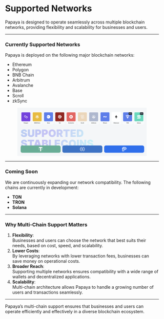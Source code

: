 # Supported Networks

Papaya is designed to operate seamlessly across multiple blockchain networks, providing flexibility and scalability for businesses and users.

***

### **Currently Supported Networks**

Papaya is deployed on the following major blockchain networks:

* Ethereum
* Polygon
* BNB Chain
* Arbitrum
* Avalanche
* Base
* Scroll
* zkSync

<figure><img src="../.gitbook/assets/Screenshot 2025-01-08 at 17.51.22.png" alt=""><figcaption></figcaption></figure>

***

### **Coming Soon**

We are continuously expanding our network compatibility. The following chains are currently in development:

* **TON**
* **TRON**
* **Solana**

***

### **Why Multi-Chain Support Matters**

1. **Flexibility**:\
   Businesses and users can choose the network that best suits their needs, based on cost, speed, and scalability.
2. **Lower Costs**:\
   By leveraging networks with lower transaction fees, businesses can save money on operational costs.
3. **Broader Reach**:\
   Supporting multiple networks ensures compatibility with a wide range of wallets and decentralized applications.
4. **Scalability**:\
   Multi-chain architecture allows Papaya to handle a growing number of users and transactions seamlessly.

***

Papaya’s multi-chain support ensures that businesses and users can operate efficiently and effectively in a diverse blockchain ecosystem.
